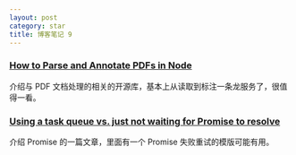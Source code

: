 ```yaml
---
layout: post
category: star
title: 博客笔记 9
---
```


### [How to Parse and Annotate PDFs in Node](https://spin.atomicobject.com/2021/05/04/tools-modifying-pdfs/)

介绍与 PDF 文档处理的相关的开源库，基本上从读取到标注一条龙服务了，很值得一看。

### [Using a task queue vs. just not waiting for Promise to resolve](https://coreycleary.me/using-a-task-queue-vs-just-not-waiting-for-promise-to-resolve)

介绍 Promise 的一篇文章，里面有一个 Promise 失败重试的模版可能有用。